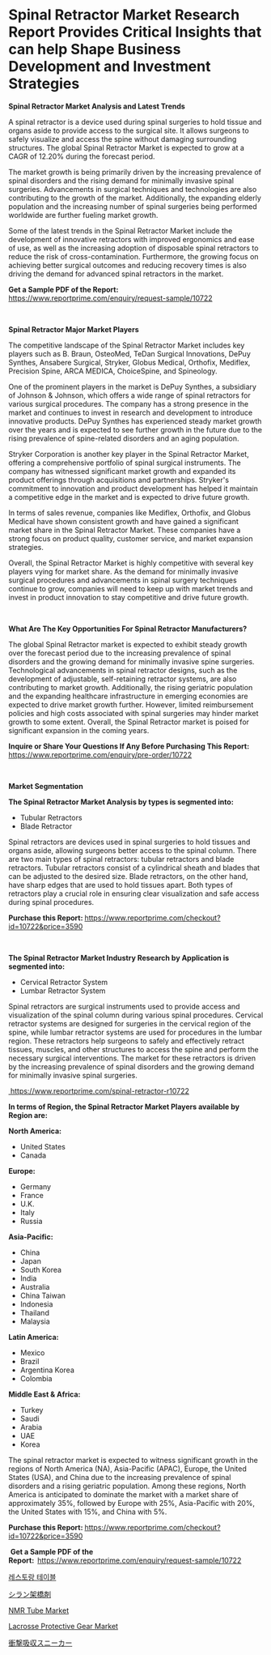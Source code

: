 <p><h1>Spinal Retractor Market Research Report Provides Critical Insights that can help Shape Business Development and Investment Strategies</h1></p><p><strong>Spinal Retractor Market Analysis and Latest Trends</strong></p>
<p><p>A spinal retractor is a device used during spinal surgeries to hold tissue and organs aside to provide access to the surgical site. It allows surgeons to safely visualize and access the spine without damaging surrounding structures. The global Spinal Retractor Market is expected to grow at a CAGR of 12.20% during the forecast period. </p><p>The market growth is being primarily driven by the increasing prevalence of spinal disorders and the rising demand for minimally invasive spinal surgeries. Advancements in surgical techniques and technologies are also contributing to the growth of the market. Additionally, the expanding elderly population and the increasing number of spinal surgeries being performed worldwide are further fueling market growth.</p><p>Some of the latest trends in the Spinal Retractor Market include the development of innovative retractors with improved ergonomics and ease of use, as well as the increasing adoption of disposable spinal retractors to reduce the risk of cross-contamination. Furthermore, the growing focus on achieving better surgical outcomes and reducing recovery times is also driving the demand for advanced spinal retractors in the market.</p></p>
<p><strong>Get a Sample PDF of the Report:&nbsp;</strong> <a href="https://www.reportprime.com/enquiry/request-sample/10722">https://www.reportprime.com/enquiry/request-sample/10722</a></p>
<p>&nbsp;</p>
<p><strong>Spinal Retractor Major Market Players</strong></p>
<p><p>The competitive landscape of the Spinal Retractor Market includes key players such as B. Braun, OsteoMed, TeDan Surgical Innovations, DePuy Synthes, Ansabere Surgical, Stryker, Globus Medical, Orthofix, Mediflex, Precision Spine, ARCA MEDICA, ChoiceSpine, and Spineology.</p><p>One of the prominent players in the market is DePuy Synthes, a subsidiary of Johnson & Johnson, which offers a wide range of spinal retractors for various surgical procedures. The company has a strong presence in the market and continues to invest in research and development to introduce innovative products. DePuy Synthes has experienced steady market growth over the years and is expected to see further growth in the future due to the rising prevalence of spine-related disorders and an aging population.</p><p>Stryker Corporation is another key player in the Spinal Retractor Market, offering a comprehensive portfolio of spinal surgical instruments. The company has witnessed significant market growth and expanded its product offerings through acquisitions and partnerships. Stryker's commitment to innovation and product development has helped it maintain a competitive edge in the market and is expected to drive future growth.</p><p>In terms of sales revenue, companies like Mediflex, Orthofix, and Globus Medical have shown consistent growth and have gained a significant market share in the Spinal Retractor Market. These companies have a strong focus on product quality, customer service, and market expansion strategies.</p><p>Overall, the Spinal Retractor Market is highly competitive with several key players vying for market share. As the demand for minimally invasive surgical procedures and advancements in spinal surgery techniques continue to grow, companies will need to keep up with market trends and invest in product innovation to stay competitive and drive future growth.</p></p>
<p>&nbsp;</p>
<p><strong>What Are The Key Opportunities For Spinal Retractor Manufacturers?</strong></p>
<p><p>The global Spinal Retractor market is expected to exhibit steady growth over the forecast period due to the increasing prevalence of spinal disorders and the growing demand for minimally invasive spine surgeries. Technological advancements in spinal retractor designs, such as the development of adjustable, self-retaining retractor systems, are also contributing to market growth. Additionally, the rising geriatric population and the expanding healthcare infrastructure in emerging economies are expected to drive market growth further. However, limited reimbursement policies and high costs associated with spinal surgeries may hinder market growth to some extent. Overall, the Spinal Retractor market is poised for significant expansion in the coming years.</p></p>
<p><strong>Inquire or Share Your Questions If Any Before Purchasing This Report:</strong> <a href="https://www.reportprime.com/enquiry/pre-order/10722">https://www.reportprime.com/enquiry/pre-order/10722</a></p>
<p>&nbsp;</p>
<p><strong>Market Segmentation</strong></p>
<p><strong>The Spinal Retractor Market Analysis by types is segmented into:</strong></p>
<p><ul><li>Tubular Retractors</li><li>Blade Retractor</li></ul></p>
<p><p>Spinal retractors are devices used in spinal surgeries to hold tissues and organs aside, allowing surgeons better access to the spinal column. There are two main types of spinal retractors: tubular retractors and blade retractors. Tubular retractors consist of a cylindrical sheath and blades that can be adjusted to the desired size. Blade retractors, on the other hand, have sharp edges that are used to hold tissues apart. Both types of retractors play a crucial role in ensuring clear visualization and safe access during spinal procedures.</p></p>
<p><strong>Purchase this Report:&nbsp;</strong><a href="https://www.reportprime.com/checkout?id=10722&price=3590">https://www.reportprime.com/checkout?id=10722&price=3590</a></p>
<p>&nbsp;</p>
<p><strong>The Spinal Retractor Market Industry Research by Application is segmented into:</strong></p>
<p><ul><li>Cervical Retractor System</li><li>Lumbar Retractor System</li></ul></p>
<p><p>Spinal retractors are surgical instruments used to provide access and visualization of the spinal column during various spinal procedures. Cervical retractor systems are designed for surgeries in the cervical region of the spine, while lumbar retractor systems are used for procedures in the lumbar region. These retractors help surgeons to safely and effectively retract tissues, muscles, and other structures to access the spine and perform the necessary surgical interventions. The market for these retractors is driven by the increasing prevalence of spinal disorders and the growing demand for minimally invasive spinal surgeries.</p></p>
<p><a href="https://www.reportprime.com/spinal-retractor-r10722">&nbsp;https://www.reportprime.com/spinal-retractor-r10722</a></p>
<p><strong>In terms of Region, the Spinal Retractor Market Players available by Region are:</strong></p>
<p>
    <p> <strong> North America: </strong>
        <ul>
            <li>United States</li>
            <li>Canada</li>
        </ul>
        </p> 
    <p> <strong> Europe: </strong>
        <ul>
            <li>Germany</li>
            <li>France</li>
            <li>U.K.</li>
            <li>Italy</li>
            <li>Russia</li>
        </ul>
        </p> 
    <p> <strong> Asia-Pacific: </strong>
        <ul>
            <li>China</li>
            <li>Japan</li>
            <li>South Korea</li>
            <li>India</li>
            <li>Australia</li>
            <li>China Taiwan</li>
            <li>Indonesia</li>
            <li>Thailand</li>
            <li>Malaysia</li>
        </ul>
        </p> 
    <p> <strong> Latin America: </strong>
        <ul>
            <li>Mexico</li>
            <li>Brazil</li>
            <li>Argentina Korea</li>
            <li>Colombia</li>
        </ul>
        </p> 
    <p> <strong> Middle East & Africa: </strong>
        <ul>
            <li>Turkey</li>
            <li>Saudi</li>
            <li>Arabia</li>
            <li>UAE</li>
            <li>Korea</li>
        </ul>
    </p>
    </p>
<p><p>The spinal retractor market is expected to witness significant growth in the regions of North America (NA), Asia-Pacific (APAC), Europe, the United States (USA), and China due to the increasing prevalence of spinal disorders and a rising geriatric population. Among these regions, North America is anticipated to dominate the market with a market share of approximately 35%, followed by Europe with 25%, Asia-Pacific with 20%, the United States with 15%, and China with 5%.</p></p>
<p><strong>Purchase this Report: </strong><a href="https://www.reportprime.com/checkout?id=10722&price=3590">https://www.reportprime.com/checkout?id=10722&price=3590</a></p>
<p>&nbsp;<strong>Get a Sample PDF of the Report:&nbsp;&nbsp;</strong><a href="https://www.reportprime.com/enquiry/request-sample/10722">https://www.reportprime.com/enquiry/request-sample/10722</a></p>
<p><strong></strong></p>
<p><p><a href="https://medium.com/@tammyholmes1955/%EC%8B%9D%EB%8B%B9-%ED%85%8C%EC%9D%B4%EB%B8%94-%EC%8B%9C%EC%9E%A5-%EB%B6%84%EC%84%9D-%EB%B0%8F-%ED%81%AC%EA%B8%B0-%EC%98%88%EC%B8%A1%EC%9D%80-2024%EB%85%84%EB%B6%80%ED%84%B0-2031%EB%85%84%EA%B9%8C%EC%A7%80%EC%9D%98-%EA%B8%B0%EA%B0%84-%EB%8F%99%EC%95%88%EC%9E%85%EB%8B%88%EB%8B%A4-80508a096cc7">레스토랑 테이블</a></p><p><a href="https://medium.com/@juliafadel1922/%E3%82%B7%E3%83%A9%E3%83%B3%E3%82%AF%E3%83%AD%E3%82%B9%E3%83%AA%E3%83%B3%E3%82%AB%E3%83%BC%E5%B8%82%E5%A0%B4%E8%AA%BF%E6%9F%BB%E3%83%AC%E3%83%9D%E3%83%BC%E3%83%88-%E3%81%9D%E3%81%AE%E6%AD%B4%E5%8F%B2%E3%81%A82031%E5%B9%B4%E3%81%8B%E3%82%892031%E5%B9%B4%E3%81%BE%E3%81%A7%E3%81%AE%E4%BA%88%E6%B8%AC-b26abca7b30e">シラン架橋剤</a></p><p><a href="https://github.com/tamvrosiya/Market-Research-Report-List-4/blob/main/nmr-tube-market.md">NMR Tube Market</a></p><p><a href="https://issuu.com/reportprime-2/docs/lacrosse-protective-gear-market-size-2030.pptx">Lacrosse Protective Gear Market</a></p><p><a href="https://medium.com/@brayanborer2023/%E3%82%B7%E3%83%A7%E3%83%83%E3%82%AF%E3%82%92%E5%90%B8%E5%8F%8E%E3%81%99%E3%82%8B%E3%82%B9%E3%83%8B%E3%83%BC%E3%82%AB%E3%83%BC%E3%81%AE%E5%B8%82%E5%A0%B4-%E7%AB%B6%E4%BA%89%E5%88%86%E6%9E%90-%E5%B8%82%E5%A0%B4%E3%83%88%E3%83%AC%E3%83%B3%E3%83%89-%E3%81%9D%E3%81%97%E3%81%A62031%E5%B9%B4%E3%81%BE%E3%81%A7%E3%81%AE%E4%BA%88%E6%B8%AC-ca4f9409773f">衝撃吸収スニーカー</a></p></p>